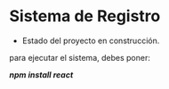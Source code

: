 <h1>Sistema de Registro</h1>

- Estado del proyecto en construcción.

para ejecutar el sistema, debes poner:

***npm install react***

